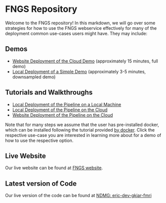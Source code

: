 # FNGS Repository

Welcome to the FNGS repository! In this markdown, we will go over some strategies for how to use the FNGS webservice effectively for many of the deployment common use-cases users might have. They may include:

## Demos

+ [Website Deployment of the Cloud Demo](https://github.com/NeuroDataDesign/fngs/blob/master/website_demo_walkthrough.md) (approximately 15 minutes, full demo)
+ [Local Deployment of a Simple Demo](https://github.com/NeuroDataDesign/fngs/blob/master/local_demo.md) (approximately 3-5 minutes, downsampled demo)

## Tutorials and Walkthroughs

+ [Local Deployment of the Pipeline on a Local Machine](https://github.com/NeuroDataDesign/fngs/blob/master/local_bids.md)
+ [Local Deployment of the Pipeline on the Cloud](https://github.com/NeuroDataDesign/fngs/blob/master/local_cloud.md)
+ [Website Deployment of the Pipeline on the Cloud](https://github.com/NeuroDataDesign/fngs/blob/master/website_cloud.md)

Note that for many steps we assume that the user has pre-installed docker, which can be installed following the tutorial provided [by docker](https://docs.docker.com/engine/installation/). Click the respective use-case you are interested in learning more about for a demo of how to use the respective option. 

## Live Website

Our live website can be found at [FNGS website](http://ec2-54-89-102-191.compute-1.amazonaws.com:80).

## Latest version of Code

Our live version of the code can be found at [NDMG: eric-dev-gkiar-fmri](https://github.com/neurodata/ndmg/tree/eric-dev-gkiar-fmri)
